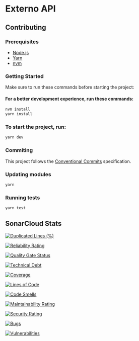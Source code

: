 # Externo API

## Contributing

### Prerequisites

- [Node.js](https://nodejs.org/en/)
- [Yarn](https://yarnpkg.com/)
- [nvm](https://github.com/nvm-sh/nvm)

### Getting Started

Make sure to run these commands before starting the project:

#### For a better development experience, run these commands:

```bash
nvm install
yarn install
```

### To start the project, run:

```bash
yarn dev
```

### Commiting

This project follows the [Conventional Commits](https://www.conventionalcommits.org/en/v1.0.0/) specification.

### Updating modules

```bash
yarn
```

### Running tests

```bash
yarn test
```

## SonarCloud Stats

[![Duplicated Lines (%)](https://sonarcloud.io/api/project_badges/measure?project=vaidebike_Externo&metric=duplicated_lines_density)](https://sonarcloud.io/summary/new_code?id=vaidebike_Externo)

[![Reliability Rating](https://sonarcloud.io/api/project_badges/measure?project=vaidebike_Externo&metric=reliability_rating)](https://sonarcloud.io/summary/new_code?id=vaidebike_Externo)

[![Quality Gate Status](https://sonarcloud.io/api/project_badges/measure?project=vaidebike_Externo&metric=alert_status)](https://sonarcloud.io/summary/new_code?id=vaidebike_Externo)

[![Technical Debt](https://sonarcloud.io/api/project_badges/measure?project=vaidebike_Externo&metric=sqale_index)](https://sonarcloud.io/summary/new_code?id=vaidebike_Externo)

[![Coverage](https://sonarcloud.io/api/project_badges/measure?project=vaidebike_Externo&metric=coverage)](https://sonarcloud.io/summary/new_code?id=vaidebike_Externo)

[![Lines of Code](https://sonarcloud.io/api/project_badges/measure?project=vaidebike_Externo&metric=ncloc)](https://sonarcloud.io/summary/new_code?id=vaidebike_Externo)

[![Code Smells](https://sonarcloud.io/api/project_badges/measure?project=vaidebike_Externo&metric=code_smells)](https://sonarcloud.io/summary/new_code?id=vaidebike_Externo)

[![Maintainability Rating](https://sonarcloud.io/api/project_badges/measure?project=vaidebike_Externo&metric=sqale_rating)](https://sonarcloud.io/summary/new_code?id=vaidebike_Externo)

[![Security Rating](https://sonarcloud.io/api/project_badges/measure?project=vaidebike_Externo&metric=security_rating)](https://sonarcloud.io/summary/new_code?id=vaidebike_Externo)

[![Bugs](https://sonarcloud.io/api/project_badges/measure?project=vaidebike_Externo&metric=bugs)](https://sonarcloud.io/summary/new_code?id=vaidebike_Externo)

[![Vulnerabilities](https://sonarcloud.io/api/project_badges/measure?project=vaidebike_Externo&metric=vulnerabilities)](https://sonarcloud.io/summary/new_code?id=vaidebike_Externo)
